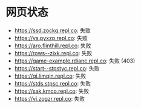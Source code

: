 # 网页状态
- https://ssd.zockq.repl.co: 失败
- https://ys.pyxzp.repl.co: 失败
- https://aro.flinthill.repl.co: 失败
- https://rows--zixk.repl.co: 失败
- https://game-example.rdianc.repl.co: 失败 (403)
- https://start--stpstyc.repl.co: 失败
- https://qi.limqin.repl.co: 失败
- https://stds.stpsc.repl.co: 失败
- https://sak.kmco.repl.co: 失败
- https://vi.zogzr.repl.co: 失败
